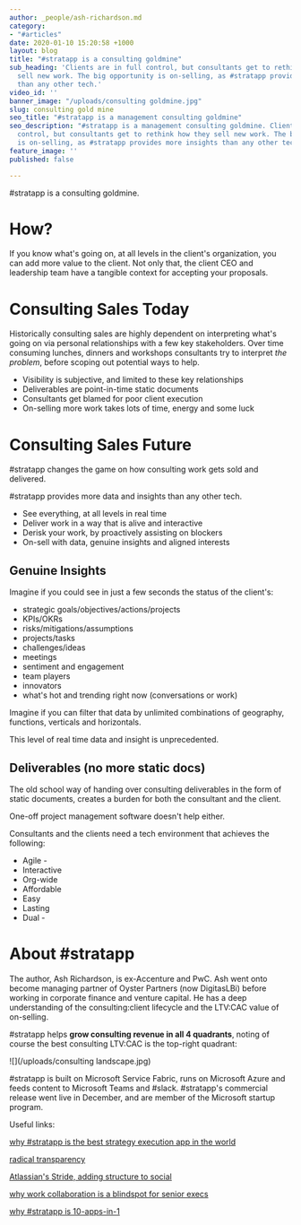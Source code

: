 ```yaml
---
author: _people/ash-richardson.md
category:
- "#articles"
date: 2020-01-10 15:20:58 +1000
layout: blog
title: "#stratapp is a consulting goldmine"
sub_heading: 'Clients are in full control, but consultants get to rethink how they
  sell new work. The big opportunity is on-selling, as #stratapp provides more insights
  than any other tech.'
video_id: ''
banner_image: "/uploads/consulting goldmine.jpg"
slug: consulting gold mine
seo_title: "#stratapp is a management consulting goldmine"
seo_description: "#stratapp is a management consulting goldmine. Clients are in full
  control, but consultants get to rethink how they sell new work. The big opportunity
  is on-selling, as #stratapp provides more insights than any other tech."
feature_image: ''
published: false

---
```

\#stratapp is a consulting goldmine.

# How?

If you know what's going on, at all levels in the client's organization, you can add more value to the client.  Not only that, the client CEO and leadership team have a tangible context for accepting your proposals.

# Consulting Sales Today

Historically consulting sales are highly dependent on interpreting what's going on via personal relationships with a few key stakeholders.  Over time consuming lunches, dinners and workshops consultants try to interpret _the problem_, before scoping out potential ways to help.

* Visibility is subjective, and limited to these key relationships
* Deliverables are point-in-time static documents
* Consultants get blamed for poor client execution
* On-selling more work takes lots of time, energy and some luck

# Consulting Sales Future

\#stratapp changes the game on how consulting work gets sold and delivered.

\#stratapp provides more data and insights than any other tech.

* See everything, at all levels in real time
* Deliver work in a way that is alive and interactive
* Derisk your work, by proactively assisting on blockers
* On-sell with data, genuine insights and aligned interests

## Genuine Insights

Imagine if you could see in just a few seconds the status of the client's:

* strategic goals/objectives/actions/projects
* KPIs/OKRs
* risks/mitigations/assumptions
* projects/tasks
* challenges/ideas
* meetings
* sentiment and engagement
* team players
* innovators
* what's hot and trending right now (conversations or work)

Imagine if you can filter that data by unlimited combinations of geography, functions, verticals and horizontals.

This level of real time data and insight is unprecedented.

## Deliverables (no more static docs)

The old school way of handing over consulting deliverables in the form of static documents, creates a burden for both the consultant and the client.

One-off project management software doesn't help either.

Consultants and the clients need a tech environment that achieves the following:

* Agile -
* Interactive
* Org-wide
* Affordable
* Easy
* Lasting
* Dual -

# About #stratapp

The author, Ash Richardson, is ex-Accenture and PwC.  Ash went onto become managing partner of Oyster Partners (now DigitasLBi) before working in corporate finance and venture capital.  He has a deep understanding of the consulting:client lifecycle and the LTV:CAC value of on-selling.

\#stratapp helps **grow consulting revenue in all 4 quadrants**, noting of course the best consulting LTV:CAC is the top-right quadrant:

![](/uploads/consulting landscape.jpg)

\#stratapp is built on Microsoft Service Fabric, runs on Microsoft Azure and feeds content to Microsoft Teams and #slack.  #stratapp's commercial release went live in December, and are member of the Microsoft startup program.

Useful links:

[why #stratapp is the best strategy execution app in the world](https://stratapp.ai/blog/best-strategy-execution-software-app/ "best strategy execution app")

[radical transparency](https://stratapp.ai/blog/radical-transparency/ "radical transparency | Ray Dalio")

[Atlassian's Stride, adding structure to social](https://stratapp.ai/blog/atlassian-stride-social-with-structure/ "structure to social")

[why work collaboration is a blindspot for senior execs](https://stratapp.ai/blog/work-collaboration-is-still-a-blindspot-for-senior-execs/ "senior execs blindspot")

[why #stratapp is 10-apps-in-1](https://stratapp.ai/blog/why-stratapp-is-10-apps-in-1/ "10-apps-in-1")